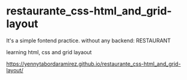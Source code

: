 # restaurante_css-html_and_grid-layout
It's a simple fontend practice. without any backend: RESTAURANT

learning html, css and grid layaout

https://yennytabordaramirez.github.io/restaurante_css-html_and_grid-layout/
